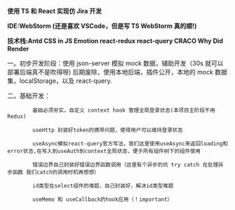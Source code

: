 **使用 TS 和 React 实现仿 Jira 开发**

**IDE:WebStorm (还是喜欢 VSCode，但是写 TS WebStorm 真的顺!)**

**技术栈:Antd CSS in JS Emotion react-redux react-query CRACO Why Did Render**

一。初步开发阶段：使用 json-server 模拟 mock 数据，辅助开发（30s 就可以部署后端真不是吹得呀)
后期废除，使用本地后端，插件公开，本地的 mock 数据集，localStorage，以及 react-query.

二。基础开发：

            基础必须夯实，自定义 context hook 管理全局登录状态(本项目主阶段不用 Redux)

            useHttp 封装好token的携带问题，使得用户可以维持登录状态

            useAsync模拟react-query官方写法，我们这里使用useAsync来返回loading和error状态,在写入到useAuth到context全局状态，便于所有组件树下的组件使用

            错误边界自己封装好错误边界函数调用（这里有个异步的坑 try catch 在处理异步函数 我们catch的调用时机再想想）

            id类型在select组件的难题，自己封装好，解决id类型难题

            useMemo 和 useCallback的hook应用（！important）



